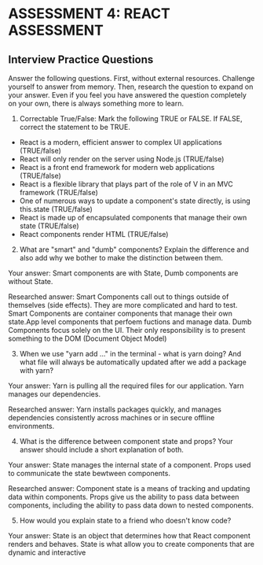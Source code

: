 # ASSESSMENT 4: REACT ASSESSMENT
## Interview Practice Questions

Answer the following questions. First, without external resources. Challenge yourself to answer from memory. Then, research the question to expand on your answer. Even if you feel you have answered the question completely on your own, there is always something more to learn.  

1. Correctable True/False: Mark the following TRUE or FALSE. If FALSE, correct the statement to be TRUE.

- React is a modern, efficient answer to complex UI applications (TRUE/false)
- React will only render on the server using Node.js (TRUE/false)
- React is a front end framework for modern web applications (TRUE/false)
- React is a flexible library that plays part of the role of V in an MVC framework (TRUE/false)
- One of numerous ways to update a component's state directly, is using this.state (TRUE/false)
- React is made up of encapsulated components that manage their own state (TRUE/false)
- React components render HTML (TRUE/false)


2. What are "smart" and "dumb" components? Explain the difference and also add why we bother to make the distinction between them.

  Your answer:
  Smart components are with State, Dumb components are without State.

  Researched answer:
  Smart Components call out to things outside of themselves (side effects).  They are more complicated and hard to test.  Smart Components are container components that manage their own state.App level components that perfoem fuctions and manage data.
  Dumb Components focus solely on the UI.  Their only responsibility is to present something to the DOM  (Document Object Model)

3. When we use "yarn add ..." in the terminal - what is yarn doing? And what file will always be automatically updated after we add a package with yarn?

  Your answer: 
  Yarn is pulling all the required files for our application. Yarn manages our dependencies.

  Researched answer:
  Yarn installs packages quickly, and manages dependencies consistently across machines or in secure offline environments.
  
4. What is the difference between component state and props? Your answer should include a short explanation of both.

  Your answer:
  State manages the internal state of a component.  Props used to communicate the state bewtween components.

  Researched answer:
  Component state is a means of tracking and updating data within components.
  Props give us the ability to pass data between components, including the ability to pass data down to nested components.

5. How would you explain state to a friend who doesn't know code?

  Your answer:
  State is an object that determines how that React component renders and behaves.
  State is what allow you to create components that are dynamic and interactive
